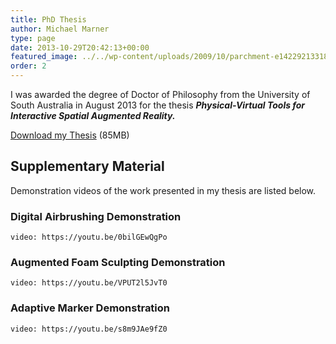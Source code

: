 ```yaml
---
title: PhD Thesis
author: Michael Marner
type: page
date: 2013-10-29T20:42:13+00:00
featured_image: ../../wp-content/uploads/2009/10/parchment-e1422921331855.jpg
order: 2
---
```


I was awarded the degree of Doctor of Philosophy from the University of South Australia in August 2013 for the thesis **_Physical-Virtual Tools for Interactive Spatial Augmented Reality._**

[Download my Thesis][1] (85MB)

## Supplementary Material

Demonstration videos of the work presented in my thesis are listed below.

### Digital Airbrushing Demonstration

`video: https://youtu.be/0bilGEwQgPo`

### Augmented Foam Sculpting Demonstration

`video: https://youtu.be/VPUT2l5JvT0`

### Adaptive Marker Demonstration

`video: https://youtu.be/s8m9JAe9fZ0`

[1]: marner-thesis.pdf
